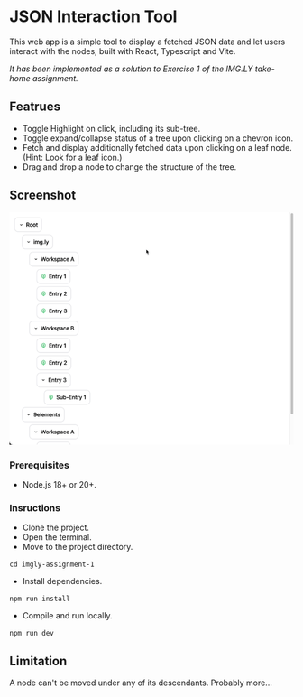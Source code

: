 # JSON Interaction Tool

This web app is a simple tool to display a fetched JSON data and let users interact with the nodes, built with React, Typescript and Vite.

_It has been implemented as a solution to Exercise 1 of the IMG.LY take-home assignment._

## Featrues

- Toggle Highlight on click, including its sub-tree.
- Toggle expand/collapse status of a tree upon clicking on a chevron icon.
- Fetch and display additionally fetched data upon clicking on a leaf node. (Hint: Look for a leaf icon.)
- Drag and drop a node to change the structure of the tree.

## Screenshot

![screenshot](screenshot.gif)

### Prerequisites

- Node.js 18+ or 20+.

### Insructions

- Clone the project.
- Open the terminal.
- Move to the project directory.

```
cd imgly-assignment-1
```

- Install dependencies.

```
npm run install
```

- Compile and run locally.

```
npm run dev
```

## Limitation

A node can't be moved under any of its descendants. Probably more...

